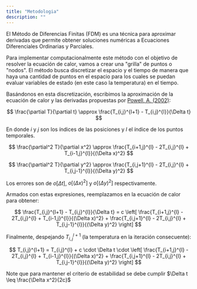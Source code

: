 ```yaml
---
title: "Metodologia"
description: ""
---
```


El Método de Diferencias Finitas (FDM) es una técnica para aproximar derivadas
que permite obtener soluciones numéricas a Ecuaciones Diferenciales Ordinarias
y Parciales.

Para implementar computacionalmente este método con el objetivo de resolver la
ecuación de calor, vamos a crear una "grilla" de puntos o "nodos". El método
busca discretizar el espacio y el tiempo de manera que haya una cantidad de
puntos en el espacio para los cuales se puedan evaluar variables de estado
(en este caso la temperatura) en el tiempo.

Basándonos en esta discretización, escribimos la aproximación de la ecuación
de calor y las derivadas propuestas por
[Powell, A. (2002)](/heateq/referencias):

$$
\frac{\partial T}{\partial t} \approx \frac{T_{i,j}^{l+1} - T_{i,j}^{l}}{\Delta t}
$$

En donde $i$ y $j$ son los índices de las posiciones y $l$ el índice de los
puntos temporales.

$$
\frac{\partial^2 T}{\partial x^2} \approx \frac{T_{i+1,j}^{l} - 2T_{i,j}^{l} + T_{i-1,j}^{l}}{(\Delta x)^2}
$$

$$
\frac{\partial^2 T}{\partial y^2} \approx \frac{T_{i,j+1}^{l} - 2T_{i,j}^{l} + T_{i,j-1}^{l}}{(\Delta y)^2}
$$

Los errores son de $o[\Delta t]$, $o[(\Delta x)^2]$ y $o[(\Delta y)^2]$
respectivamente.

Armados con estas expresiones, reemplazamos en la ecuación de calor para
obtener:

$$
\frac{T_{i,j}^{l+1} - T_{i,j}^{l}}{\Delta t} = c \left[ \frac{T_{i+1,j}^{l} - 2T_{i,j}^{l} + T_{i-1,j}^{l}}{(\Delta x)^2} + \frac{T_{i,j+1}^{l} - 2T_{i,j}^{l} + T_{i,j-1}^{l}}{(\Delta y)^2} \right]
$$

Finalmente, despejando $T_{i,j}^{l+1}$ (la temperatura en la iteración
consecuente):

$$
T_{i,j}^{l+1} = T_{i,j}^{l} + c \cdot \Delta t \cdot \left[ \frac{T_{i+1,j}^{l} - 2T_{i,j}^{l} + T_{i-1,j}^{l}}{(\Delta x)^2} + \frac{T_{i,j+1}^{l} - 2T_{i,j}^{l} + T_{i,j-1}^{l}}{(\Delta y)^2} \right]
$$

Note que para mantener el criterio de estabilidad se debe cumplir $\Delta t \leq \frac{\Delta x^2}{2c}$
